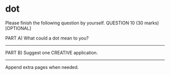 # dot
Please finish the following question by yourself.
QUESTION 10 (30 marks) [OPTIONAL]

PART A) What could a dot mean to you?
____________________________________________________________________________________________________________________________

PART B) Suggest one CREATIVE application.
____________________________________________________________________________________________________________________________

Append extra pages when needed.
